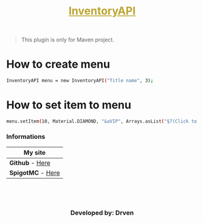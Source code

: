 <h1 style="margin-top: 0.5rem; text-align: center; color: #bba531; text-decoration: underline;">InventoryAPI</h1>
<br>

> This plugin is only for Maven project. 

# How to create menu
```sh
InventoryAPI menu = new InventoryAPI("Title name", 3);
``` 
# How to set item to menu
```sh
menu.setItem(10, Material.DIAMOND, "&aVIP", Arrays.asList("§7(Click to set)", (byte)0, 1));
```

### Informations

| **My site**                                                                |
|----------------------------------------------------------------------------|
| **Github** - [Here](https://github.com/JustDrven)                          |
| **SpigotMC** - [Here](https://www.spigotmc.org/members/justdrven.1443133/) |

<h3 style="margin-top: 5rem; text-align: center;">Developed by: Drven</h3>